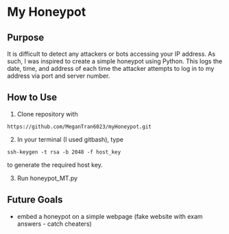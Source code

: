 # My Honeypot

## Purpose
It is difficult to detect any attackers or bots accessing your IP address. As such, I was inspired to create a simple honeypot using Python. This logs the date, time, and address of each time the attacker attempts to log in to my address via port and server number.

## How to Use

1) Clone repository with

```
https://github.com/MeganTran6023/myHoneypot.git
```

2) In your terminal (I used gitbash), type

```
ssh-keygen -t rsa -b 2048 -f host_key
```

to generate the required host key.

3) Run honeypot_MT.py

## Future Goals

* embed a honeypot on a simple webpage (fake website with exam answers - catch cheaters)
